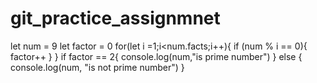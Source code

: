 # git_practice_assignmnet
let num = 9
let factor = 0
for(let i =1;i<num.facts;i++){
    if (num % i == 0){
        factor++
    }
}
if factor == 2{
    console.log(num,"is prime number")
} else {
    console.log(num, "is not  prime number")
}